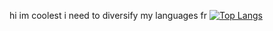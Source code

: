 hi im coolest
i need to diversify my languages fr
[![Top Langs](https://github-readme-stats-git-masterrstaa-rickstaa.vercel.app/api/top-langs/?username=coolest)](https://github.com/anuraghazra/github-readme-stats)

<!--
**coolest/coolest** is a ✨ _special_ ✨ repository because its `README.md` (this file) appears on your GitHub profile.

Here are some ideas to get you started:

- 🔭 I’m currently working on ...
- 🌱 I’m currently learning ...
- 👯 I’m looking to collaborate on ...
- 🤔 I’m looking for help with ...
- 💬 Ask me about ...
- 📫 How to reach me: ...
- 😄 Pronouns: ...
- ⚡ Fun fact: ...
-->
